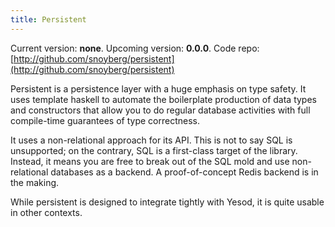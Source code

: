 ```yaml
---
title: Persistent
---
```

Current version: **none**. Upcoming version: **0.0.0**. Code repo: [http://github.com/snoyberg/persistent](http://github.com/snoyberg/persistent)

Persistent is a persistence layer with a huge emphasis on type safety. It uses template haskell to automate the boilerplate production of data types and constructors that allow you to do regular database activities with full compile-time guarantees of type correctness.

It uses a non-relational approach for its API. This is not to say SQL is unsupported; on the contrary, SQL is a first-class target of the library. Instead, it means you are free to break out of the SQL mold and use non-relational databases as a backend. A proof-of-concept Redis backend is in the making.

While persistent is designed to integrate tightly with Yesod, it is quite usable in other contexts.
